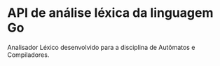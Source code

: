 # API de análise léxica da linguagem Go

Analisador Léxico desenvolvido para a disciplina de Autômatos e Compiladores.
